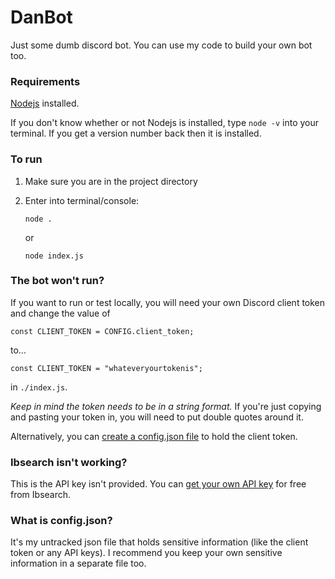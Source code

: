 # DanBot
Just some dumb discord bot. You can use my code to build your own bot too.

### Requirements
[Nodejs](https://nodejs.org/en/) installed.

If you don't know whether or not Nodejs is installed, type ```node -v``` into your terminal. If you get a version number back then it is installed.

### To run
1. Make sure you are in the project directory
2. Enter into terminal/console: 
    
    ```node .```
    
    or 
    
    ```node index.js```

### The bot won't run?
If you want to run or test locally, you will need your own Discord client token and change the value of 
    
    const CLIENT_TOKEN = CONFIG.client_token;

to...

    const CLIENT_TOKEN = "whateveryourtokenis";

in `./index.js`.

*Keep in mind the token needs to be in a string format.* If you're just copying and pasting your token in, you will need to put double quotes around it.

Alternatively, you can [create a config.json file](###-What-is-config.json?) to hold the client token. 

### Ibsearch isn't working?
This is the API key isn't provided. You can [get your own API key](https://ibsearch.xxx/api/) for free from Ibsearch.

### What is config.json?
It's my untracked json file that holds sensitive information (like the client token or any API keys). I recommend you keep your own sensitive information in a separate file too. 
